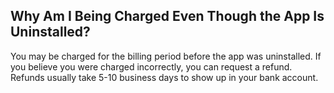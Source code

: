 ## Why Am I Being Charged Even Though the App Is Uninstalled?

You may be charged for the billing period before the app was uninstalled. If you believe you were charged incorrectly, you can request a refund. Refunds usually take 5-10 business days to show up in your bank account.